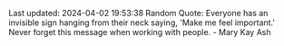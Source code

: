 Last updated: 2024-04-02 19:53:38
Random Quote: Everyone has an invisible sign hanging from their neck saying, 'Make me feel important.' Never forget this message when working with people. - Mary Kay Ash